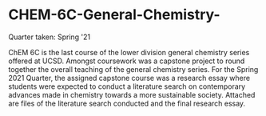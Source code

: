 # CHEM-6C-General-Chemistry-
Quarter taken: Spring '21

ChEM 6C is the last course of the lower division general chemistry series offered at UCSD.
Amongst coursework was a capstone project to round together the overall teaching of the general chemistry series.
For the Spring 2021 Quarter, the assigned capstone course was a research essay where students were expected to conduct a literature search on contemporary advances made in chemistry towards a more sustainable society.
Attached are files of the literature search conducted and the final research essay.
